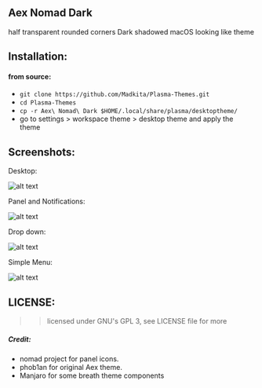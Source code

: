 ## Aex Nomad Dark

half transparent rounded corners Dark shadowed macOS looking like theme 

## Installation:

#### from source:
- `git clone https://github.com/Madkita/Plasma-Themes.git`
- `cd Plasma-Themes`
- `cp -r Aex\ Nomad\ Dark $HOME/.local/share/plasma/desktoptheme/`
- go to settings > workspace theme > desktop theme and apply the theme

## Screenshots:

Desktop:

![alt text](https://raw.githubusercontent.com/Blacksuan19/Plasma-Themes/master/Aex%20Nomad%20Dark/Screenshots/Screenshot_20180324_004751.png)

Panel and Notifications:

![alt text](https://raw.githubusercontent.com/Blacksuan19/Plasma-Themes/master/Aex%20Nomad%20Dark/Screenshots/Screenshot_20180324_004853.png)

Drop down:

![alt text](https://raw.githubusercontent.com/Blacksuan19/Plasma-Themes/master/Aex%20Nomad%20Dark/Screenshots/Screenshot_20180324_004934.png)

Simple Menu:

![alt text](https://raw.githubusercontent.com/Blacksuan19/Plasma-Themes/master/Aex%20Nomad%20Dark/Screenshots/Screenshot_20180324_005029.png)



## LICENSE: 

>> licensed under GNU's GPL 3, see LICENSE file for more



##### Credit:
- nomad project for panel icons.
- phob1an for original Aex theme.
- Manjaro for some breath theme components 